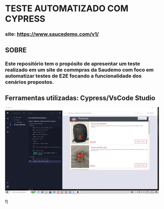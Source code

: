 # TESTE AUTOMATIZADO COM CYPRESS

### site: https://www.saucedemo.com/v1/

## SOBRE

### Este repositório tem o propósito de apresentar um teste realizado em um site de commpras da Saudemo com foco em automatizar testes de E2E focando a funcionalidade dos cenários propostos. 

## Ferramentas utilizadas: Cypress/VsCode Studio



<p align="center">
  <img src="assets/swaglabs_cypress.gif" alt="GIF">
</p>
f)
